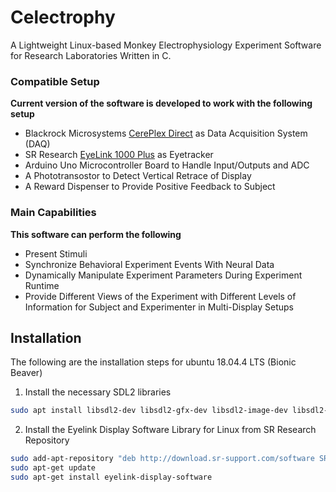 # Celectrophy
A Lightweight Linux-based Monkey Electrophysiology Experiment Software for Research Laboratories Written in C.

### Compatible Setup
**Current version of the software is developed to work with the following setup**
- Blackrock Microsystems [CerePlex Direct](https://www.blackrockmicro.com/neuroscience-research-products/neural-data-acquisition-systems/cereplex-direct-daq/) as Data Acquisition System (DAQ)
- SR Research [EyeLink 1000 Plus](https://www.sr-research.com/eyelink-1000-plus/) as Eyetracker
- Arduino Uno Microcontroller Board to Handle Input/Outputs and ADC
- A Phototransostor to Detect Vertical Retrace of Display
- A Reward Dispenser to Provide Positive Feedback to Subject

### Main Capabilities
**This software can perform the following**
- Present Stimuli
- Synchronize Behavioral Experiment Events With Neural Data
- Dynamically Manipulate Experiment Parameters During Experiment Runtime
- Provide Different Views of the Experiment with Different Levels of Information for Subject and Experimenter in Multi-Display Setups

## Installation
The following are the installation steps for ubuntu 18.04.4 LTS (Bionic Beaver)

1) Install the necessary SDL2 libraries 

```bash
sudo apt install libsdl2-dev libsdl2-gfx-dev libsdl2-image-dev libsdl2-mixer-dev libsdl2-ttf-dev
```

2) Install the Eyelink Display Software Library for Linux from SR Research Repository

```bash
sudo add-apt-repository "deb http://download.sr-support.com/software SRResearch main"
sudo apt-get update
sudo apt-get install eyelink-display-software
```
